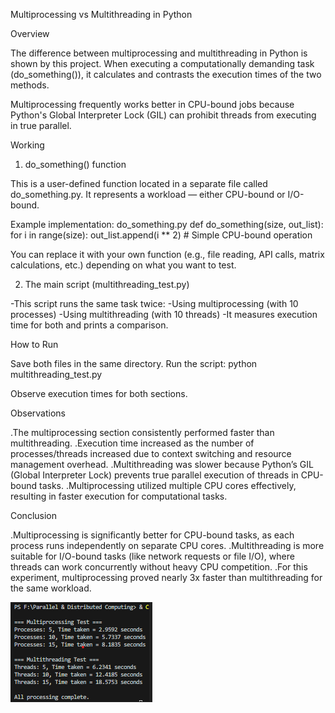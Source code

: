Multiprocessing vs Multithreading in Python

Overview

The difference between multiprocessing and multithreading in Python is shown by this project.
When executing a computationally demanding task (do_something()), it calculates and contrasts the execution times of the two methods.

Multiprocessing frequently works better in CPU-bound jobs because Python's Global Interpreter Lock (GIL) can prohibit threads from executing in true parallel.

Working

1. do_something() function

This is a user-defined function located in a separate file called do_something.py.
It represents a workload — either CPU-bound or I/O-bound.

Example implementation:
do_something.py
def do_something(size, out_list):
    for i in range(size):
        out_list.append(i ** 2)   # Simple CPU-bound operation

You can replace it with your own function (e.g., file reading, API calls, matrix calculations, etc.) depending on what you want to test.

2. The main script (multithreading_test.py)

-This script runs the same task twice:
-Using multiprocessing (with 10 processes)
-Using multithreading (with 10 threads)
-It measures execution time for both and prints a comparison.

How to Run

Save both files in the same directory.
Run the script:
python multithreading_test.py

Observe execution times for both sections.


Observations

.The multiprocessing section consistently performed faster than multithreading.
.Execution time increased as the number of processes/threads increased due to context switching and resource management overhead.
.Multithreading was slower because Python’s GIL (Global Interpreter Lock) prevents true parallel execution of threads in CPU-bound tasks.
.Multiprocessing utilized multiple CPU cores effectively, resulting in faster execution for computational tasks.

Conclusion

.Multiprocessing is significantly better for CPU-bound tasks, as each process runs independently on separate CPU cores.
.Multithreading is more suitable for I/O-bound tasks (like network requests or file I/O), where threads can work concurrently without heavy CPU competition.
.For this experiment, multiprocessing proved nearly 3x faster than multithreading for the same workload.


 
 ![alt text](image.png)
